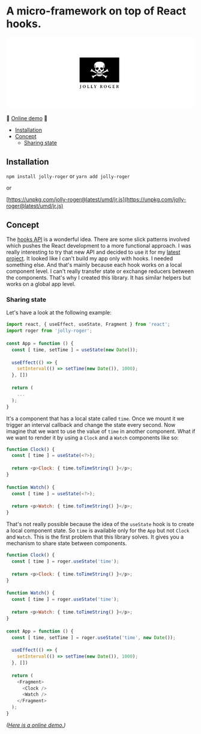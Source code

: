# A micro-framework on top of React hooks. <!-- omit in toc -->

![Jolly Roger](jollyroger.png)

:rocket: [Online demo](https://poet.codes/e/gnlV6me2xfQ) :rocket:
  
- [Installation](#installation)
- [Concept](#concept)
  - [Sharing state](#sharing-state)

## Installation

`npm install jolly-roger` or `yarn add jolly-roger`

or

[https://unpkg.com/jolly-roger@latest/umd/jr.js](https://unpkg.com/jolly-roger@latest/umd/jr.js)

## Concept

The [hooks API](https://reactjs.org/docs/hooks-reference.html) is a wonderful idea. There are some slick patterns involved which pushes the React development to a more functional approach. I was really interesting to try that new API and decided to use it for my [latest project](https://igit.dev). It looked like I can't build my app only with hooks. I needed something else. And that's mainly because each hook works on a local component level. I can't really transfer state or exchange reducers between the components. That's why I created this library. It has similar helpers but works on a global app level.

### Sharing state

Let's have a look at the following example:

```js
import react, { useEffect, useState, Fragment } from 'react';
import roger from 'jolly-roger';

const App = function () {
  const [ time, setTime ] = useState(new Date());
  
  useEffect(() => {
    setInterval(() => setTime(new Date()), 1000);
  }, [])
  
  return (
    ...
  );
}
```

It's a component that has a local state called `time`. Once we mount it we trigger an interval callback and change the state every second. Now imagine that we want to use the value of `time` in another component. What if we want to render it by using a `Clock` and a `Watch` components like so:

```js
function Clock() {
  const [ time ] = useState(<?>);
  
  return <p>Clock: { time.toTimeString() }</p>;
}

function Watch() {
  const [ time ] = useState(<?>);
  
  return <p>Watch: { time.toTimeString() }</p>;
}
```

That's not really possible because the idea of the `useState` hook is to create a local component state. So `time` is available only for the `App` but not `Clock` and `Watch`. This is the first problem that this library solves. It gives you a mechanism to share state between components.

```js
function Clock() {
  const [ time ] = roger.useState('time');
  
  return <p>Clock: { time.toTimeString() }</p>;
}

function Watch() {
  const [ time ] = roger.useState('time');
  
  return <p>Watch: { time.toTimeString() }</p>;
}

const App = function () {
  const [ time, setTime ] = roger.useState('time', new Date());
  
  useEffect(() => {
    setInterval(() => setTime(new Date()), 1000);
  }, [])
  
  return (
    <Fragment>
      <Clock />
      <Watch />
    </Fragment>
  );
}
```

_([Here is a online demo.](https://poet.codes/e/gnlV6me2xfQ#SharedState.js))_


